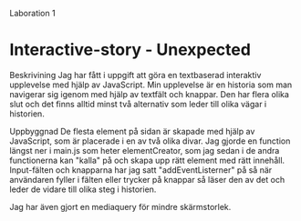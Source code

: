 Laboration 1
# Interactive-story - Unexpected

Beskrivining
Jag har fått i uppgift att göra en textbaserad interaktiv upplevelse med hjälp av JavaScript.
Min upplevelse är en historia som man navigerar sig igenom med hjälp av textfält och knappar. 
Den har flera olika slut och det finns alltid minst två alternativ som leder till olika vägar i historien.

Uppbyggnad 
De flesta element på sidan är skapade med hjälp av JavaScript, som är placerade i en av två olika divar. 
Jag gjorde en function längst ner i main.js som heter elementCreator, som jag sedan i de andra functionerna kan "kalla" på och skapa upp rätt element med rätt innehåll.
Input-fälten och knapparna har jag satt "addEventListerner" på så när användaren fyller i fälten eller trycker på knappar så läser den av det och leder de vidare till olika steg i historien.

Jag har även gjort en mediaquery för mindre skärmstorlek.




